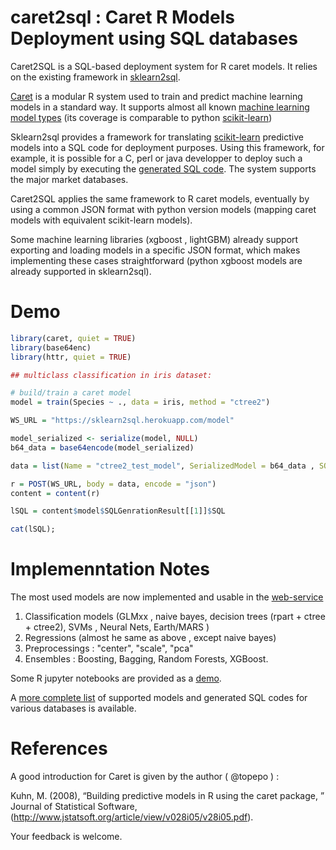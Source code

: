 # caret2sql : Caret R Models Deployment using SQL databases

Caret2SQL is a SQL-based deployment system for R caret models. It relies on the existing framework in [sklearn2sql](https://github.com/antoinecarme/sklearn2sql_heroku). 

[Caret](https://github.com/topepo/caret) is a modular R system used to train and predict machine learning models in a standard way. It supports almost all known [machine learning model types](http://topepo.github.io/caret/train-models-by-tag.html) (its coverage is comparable to python [scikit-learn](http://scikit-learn.org/stable/modules/classes.html))

Sklearn2sql provides a framework for translating [scikit-learn](https://github.com/scikit-learn/scikit-learn) predictive models into a SQL code for deployment purposes. Using this framework, for example, it is possible for a C, perl or java developper to deploy such a model simply by executing the [generated SQL code](https://github.com/antoinecarme/sklearn2sql-demo/blob/master/sample_outputs_round_4/MLPClassifier/BreastCancer/oracle/demo1_MLPClassifier_oracle.sql). The system supports the major market databases.

Caret2SQL applies the same framework to R caret models, eventually by using a common JSON format with python version models (mapping caret models with equivalent scikit-learn models).

Some machine learning libraries (xgboost , lightGBM) already support exporting and loading models in a specific JSON format, which makes implementing these cases straightforward (python xgboost models are already supported in sklearn2sql).

# Demo

```R
library(caret, quiet = TRUE)
library(base64enc)
library(httr, quiet = TRUE)

## multiclass classification in iris dataset:

# build/train a caret model
model = train(Species ~ ., data = iris, method = "ctree2")

WS_URL = "https://sklearn2sql.herokuapp.com/model"

model_serialized <- serialize(model, NULL)
b64_data = base64encode(model_serialized)

data = list(Name = "ctree2_test_model", SerializedModel = b64_data , SQLDialect = "postgresql" , Mode="caret")

r = POST(WS_URL, body = data, encode = "json")
content = content(r)

lSQL = content$model$SQLGenrationResult[[1]]$SQL

cat(lSQL);
```

# Implemenntation Notes

The most used models are now implemented and usable in the [web-service](https://github.com/antoinecarme/caret2sql/issues/3)

1. Classification models (GLMxx , naive bayes, decision trees (rpart + ctree + ctree2), SVMs , Neural Nets, Earth/MARS )
2. Regressions (almost he same as above , except naive bayes)
3. Preprocessings : "center", "scale", "pca"
4. Ensembles : Boosting, Bagging, Random Forests, XGBoost.

Some R jupyter notebooks are provided as a [demo](https://github.com/antoinecarme/caret2sql/tree/master/doc).

A [more complete list](https://github.com/antoinecarme/caret2sql/tree/master/demo) of supported models and generated  SQL codes for various databases is available.

# References

A good introduction for Caret is given by the author ( @topepo ) :

Kuhn, M. (2008), “Building predictive models in R using the caret package, ” Journal of Statistical Software, (http://www.jstatsoft.org/article/view/v028i05/v28i05.pdf). 


Your feedback is welcome.
